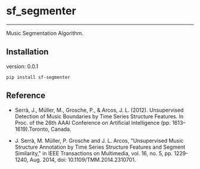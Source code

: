 # sf_segmenter
---
Music Segmentation Algorithm.

## Installation 
version: 0.0.1
```
pip install sf-segmenter
```

## Reference
* Serrà, J., Müller, M., Grosche, P., & Arcos, J. L. (2012). Unsupervised Detection of Music Boundaries by Time Series Structure Features. In Proc. of the 26th AAAI Conference on Artificial Intelligence (pp. 1613–1619).Toronto, Canada.

* J. Serrà, M. Müller, P. Grosche and J. L. Arcos, "Unsupervised Music Structure Annotation by Time Series Structure Features and Segment Similarity," in IEEE Transactions on Multimedia, vol. 16, no. 5, pp. 1229-1240, Aug. 2014, doi: 10.1109/TMM.2014.2310701.


